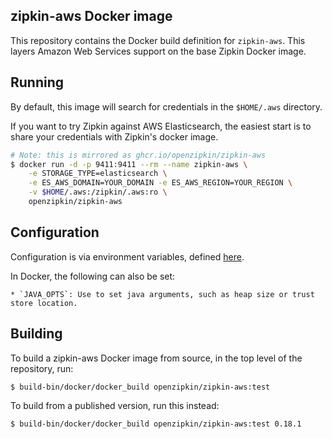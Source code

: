 ## zipkin-aws Docker image

This repository contains the Docker build definition for `zipkin-aws`. This layers Amazon Web
Services support on the base Zipkin Docker image.

## Running

By default, this image will search for credentials in the `$HOME/.aws` directory.

If you want to try Zipkin against AWS Elasticsearch, the easiest start is to share
your credentials with Zipkin's docker image.

```bash
# Note: this is mirrored as ghcr.io/openzipkin/zipkin-aws
$ docker run -d -p 9411:9411 --rm --name zipkin-aws \
    -e STORAGE_TYPE=elasticsearch \
    -e ES_AWS_DOMAIN=YOUR_DOMAIN -e ES_AWS_REGION=YOUR_REGION \
    -v $HOME/.aws:/zipkin/.aws:ro \
    openzipkin/zipkin-aws
```

## Configuration

Configuration is via environment variables, defined [here](../module/README.md).

In Docker, the following can also be set:

    * `JAVA_OPTS`: Use to set java arguments, such as heap size or trust store location.

## Building

To build a zipkin-aws Docker image from source, in the top level of the repository, run:


```bash
$ build-bin/docker/docker_build openzipkin/zipkin-aws:test
```

To build from a published version, run this instead:

```bash
$ build-bin/docker/docker_build openzipkin/zipkin-aws:test 0.18.1
```

